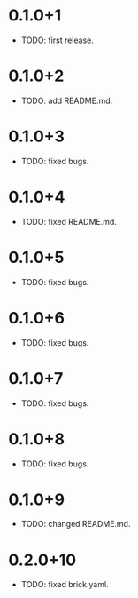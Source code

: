 # 0.1.0+1

- TODO: first release.

# 0.1.0+2

- TODO: add README.md.

# 0.1.0+3

- TODO: fixed bugs.

# 0.1.0+4

- TODO: fixed README.md.

# 0.1.0+5

- TODO: fixed bugs.

# 0.1.0+6

- TODO: fixed bugs.

# 0.1.0+7

- TODO: fixed bugs.

# 0.1.0+8

- TODO: fixed bugs.

# 0.1.0+9

- TODO: changed README.md.

# 0.2.0+10

- TODO: fixed brick.yaml.